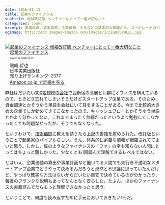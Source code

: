 ```yaml
---
date: 2016-01-12
title: 起業のファイナンス
subtitle: 増補改訂版 ベンチャーにとって一番大切なこと
categories: books
excerpt: 事業計画、資本政策、企業価値、ＩＲなどの基本的な知識から、コーポレートガバナンスまで、いろいろ。
ogimage: http://ecx.images-amazon.com/images/I/51aDjSY9LpL.jpg
---
```


<div class="azlink-box"><div class="azlink-image" style="float:left"><a href="http://www.amazon.co.jp/exec/obidos/ASIN/4534052456/warikiru-22/ref=nosim/" name="azlinklink" target="_blank"><img src="http://ecx.images-amazon.com/images/I/51aDjSY9LpL._SL160_.jpg" alt="起業のファイナンス 増補改訂版 ベンチャーにとって一番大切なこと" style="border:none" /></a></div><div class="azlink-info" style="float:left;margin-left:15px;line-height:120%"><div class="azlink-name" style="margin-bottom:10px;line-height:120%"><a href="http://www.amazon.co.jp/exec/obidos/ASIN/4534052456/warikiru-22/ref=nosim/" name="azlinklink" target="_blank">起業のファイナンス</a><div class="azlink-powered-date" style="font-size:7pt;margin-top:5px;font-family:verdana;line-height:120%">posted at 2016.01.01</div></div><div class="azlink-detail">磯崎 哲也<br />日本実業出版社<br />売り上げランキング: 2377<br /></div><div class="azlink-link" style="margin-top:5px"><a href="http://www.amazon.co.jp/exec/obidos/ASIN/4534052456/warikiru-22/ref=nosim/" target="_blank">Amazon.co.jp で詳細を見る</a></div></div><div class="azlink-footer" style="clear:left"></div></div>

弊社はだいたい[100名規模の会社](https://www.wantedly.com/companies/kaizenplatform/projects)で西新宿の高層ビル群にオフィスを構えているので、ときどき忘れてしまいそうだけどスタートアップ企業である。そのため、資金調達とかそうゆう単語を会社にいて耳をすることがある。今まで比較的大きめの企業でしか勤めてきてこなかったので、キャッシュフローとかそうゆう単語とかよく分かってない。これまでまったく無縁だったというより勉強してこなかったくても問題なかったが、そうでもなくなった。

というわけで、[技術顧問](https://twitter.com/naoya_ito)に教えを請うたら上記の書籍を薦められた。改訂版ということで起業家のバイブルらしい。うん、体系的に必要な情報が網羅されててよいと思う。しかし、僕のようなファイナンスの「ファ」の字も知らない人間にとってはちょっと難しかった。少なくとも1回読んで理解できるレベルではない。

とはいえ、企業価値の算出や事業計画など働いてる人間でも先行き不透明なスタートアップ企業でどうやって決めるんだろうと漠然と不思議に思っていたんだけど、やっぱり確実な方法はないからだいたい目安で決めているのが分かったり、著者のフランクな説明もあってなんとなく安心した。たぶん、ほかのファイナンスの書籍読んでたらもっと理解できなかったと思う。

ということで、何度も読み返すために手元においておきたい1冊だ。
